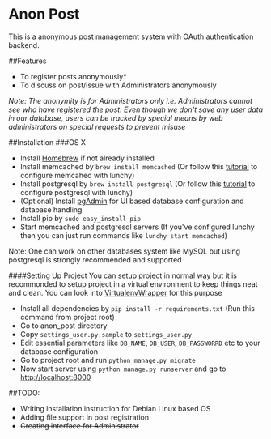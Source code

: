 # Anon Post

This is a anonymous post management system with OAuth authentication backend. 

##Features
* To register posts anonymously*
* To discuss on post/issue with Administrators anonymously

*Note: The anonymity is for Administrators only i.e. Administrators cannot see who have registered the post. Even though 
we don't save any user data in our database, users can be tracked by special means by web administrators on special requests
to prevent misuse*

##Installation
###OS X
* Install [Homebrew](http://brew.sh/) if not already installed
* Install memcached by `brew install memcached` (Or follow this [tutorial](http://www.rahuljiresal.com/2014/03/installing-memcached-on-mac-with-homebrew-and-lunchy/) to configure memcahed with lunchy)
* Install postgresql by `brew install postgresql` (Or follow this [tutorial](http://www.moncefbelyamani.com/how-to-install-postgresql-on-a-mac-with-homebrew-and-lunchy/) to configure postgresql with lunchy)
* (Optional) Install [pgAdmin](http://www.pgadmin.org/download/macosx.php) for UI based database configuration and database handling
* Install pip by `sudo easy_install pip`
* Start memcached and postgresql servers (If you've configured lunchy then you can just run commands like `lunchy start memcached`)

Note: One can work on other databases system like MySQL but using postgresql is strongly recommended and supported

####Setting Up Project
You can setup project in normal way but it is recommonded to setup project in a virtual environment to keep things neat and clean.
You can look into [VirtualenvWrapper](https://virtualenvwrapper.readthedocs.org/en/latest/index.html) for this purpose
* Install all dependencies by `pip install -r requirements.txt` (Run this command from project root)
* Go to anon_post directory 
* Copy `settings_user.py.sample` to `settings_user.py`
* Edit essential parameters like `DB_NAME`, `DB_USER`, `DB_PASSWORRD` etc to your database configuration
* Go to project root and run `python manage.py migrate`
* Now start server using `python manage.py runserver` and go to [http://localhost:8000](http://localhost:8000)

##TODO:
* Writing installation instruction for Debian Linux based OS
* Adding file support in post registration
* ~~Creating interface for Administrator~~
